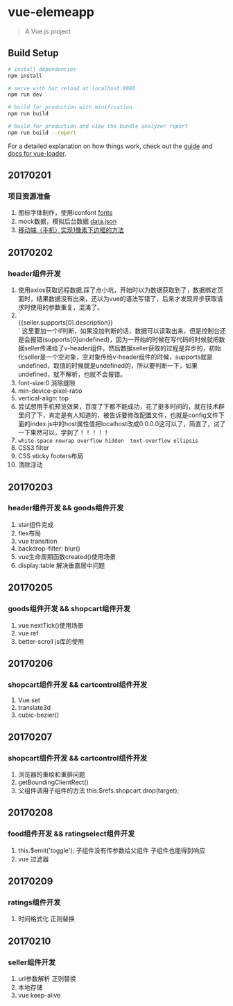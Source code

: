 # vue-elemeapp

> A Vue.js project

## Build Setup

``` bash
# install dependencies
npm install

# serve with hot reload at localhost:8080
npm run dev

# build for production with minification
npm run build

# build for production and view the bundle analyzer report
npm run build --report
```

For a detailed explanation on how things work, check out the [guide](http://vuejs-templates.github.io/webpack/) and [docs for vue-loader](http://vuejs.github.io/vue-loader).

## 20170201

### 项目资源准备
1. 图标字体制作，使用iconfont [fonts](https://github.com/DengSongsong/vue-elemeApp/tree/master/src/common/fonts)
2. mock数据，模拟后台数据 [data.json](https://github.com/DengSongsong/vue-elemeApp/blob/master/data.json)
3. [移动端（手机）实现1像素下边框的方法](https://segmentfault.com/a/1190000004538413)

## 20170202

### header组件开发
1. 使用axios获取远程数据,踩了点小坑，开始时以为数据获取到了，数据绑定页面时，结果数据没有出来，还以为vue的语法写错了，后来才发现异步获取请求时使用的参数重复，混淆了。
2. 
    `<div v-if="seller.supports" class="support">
        <span class="icon"></span>
        <span class="text">{{seller.supports[0].description}}</span>
    </div>
    `
    这里要加一个if判断，如果没加判断的话，数据可以读取出来，但是控制台还是会报错(supports[0]undefined)，因为一开始的时候在写代码的时候就把数据seller传递给了v-header组件，然后数据seller获取的过程是异步的，初始化seller是一个空对象，空对象传给v-header组件的时候，supports就是undefined，取值的时候就是undefined的，所以要判断一下，如果undefined，就不解析，也就不会报错。
3. font-size:0 消除缝隙
4. min-device-pixel-ratio
5. vertical-align: top
6. 尝试想用手机预览效果，百度了下都不能成功，花了挺多时间的，就在技术群里问了下，肯定是有人知道的，被告诉要修改配置文件，也就是config文件下面的index.js中的host属性值把localhost改成0.0.0.0这可以了，简直了，试了一下果然可以，学到了！！！！！
7.  `
        white-space nowrap
        overflow hidden 
        text-overflow ellipsis
    `
8. CSS3 filter
9. CSS sticky footers布局
10. 清除浮动

## 20170203

### header组件开发 && goods组件开发
1. star组件完成
2. flex布局
3. vue transition
4. backdrop-filter: blur()
5. vue生命周期函数created()使用场景
5. display:table 解决垂直居中问题

## 20170205
### goods组件开发 && shopcart组件开发
1. vue nextTick()使用场景
2. vue ref
3. better-scroll js库的使用

## 20170206
### shopcart组件开发 && cartcontrol组件开发
1. Vue.set
2. translate3d
3. cubic-bezier()

## 20170207
### shopcart组件开发 && cartcontrol组件开发
1. 浏览器的重绘和重排问题
2. getBoundingClientRect()
3. 父组件调用子组件的方法 this.$refs.shopcart.drop(target);

## 20170208
### food组件开发 && ratingselect组件开发
1. this.$emit('toggle'); 子组件没有传参数给父组件 子组件也能得到响应
2. vue 过滤器

## 20170209
### ratings组件开发
1. 时间格式化 正则替换

## 20170210
### seller组件开发
1. url参数解析 正则替换
2. 本地存储
3. vue keep-alive